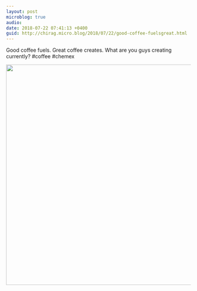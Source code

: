 ```yaml
---
layout: post
microblog: true
audio: 
date: 2018-07-22 07:41:13 +0400
guid: http://chirag.micro.blog/2018/07/22/good-coffee-fuelsgreat.html
---
```

Good coffee fuels.
Great coffee creates.
What are you guys creating currently?
#coffee #chemex

<img src="http://www.chirag.biz/uploads/2018/a00e6016bc.jpg" width="600" height="600" />
